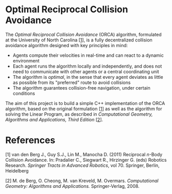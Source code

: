 # Optimal Reciprocal Collision Avoidance

The *Optimal Reciprocal Collision Avoidance* (ORCA) algorithm, formulated at the University of North Carolina [<a href='#ref-1'>1</a>], is a fully decentralized collision avoidance algorithm designed with key principles in mind:

- Agents compute their velocities in real-time and can react to a dynamic environment
- Each agent runs the algorithm locally and independently, and does not need to communicate with other agents or a central coordinating unit
- The algorithm is *optimal*, in the sense that every agent deviates as little as possible from its "preferred" route to avoid collisions
- The algorithm guarantees collision-free navigation, under certain conditions

The aim of this project is to build a simple C++ implementation of the ORCA algorithm, based on the original formulation [<a href='#ref-1'>1</a>] as well as the algorithm for solving the Linear Program, as described in *Computational Geometry, Algorithms and Applications, Third Edition* [<a href='#ref-2'>2</a>].

# References

<p id='ref-1'>[1] van den Berg J., Guy S.J., Lin M., Manocha D. (2011) Reciprocal <i>n</i>-Body Collision Avoidance. In: Pradalier C., Siegwart R., Hirzinger G. (eds) Robotics Research. <i>Springer Tracts in Advanced Robotics</i>, vol 70. Springer, Berlin, Heidelberg</p>

<p id='ref-2'>[2] M. de Berg, O. Cheong, M. van Kreveld, M. Overmars. <i>Computational Geometry: Algorithms and Applications.</i> Springer-Verlag, 2008.</p>
